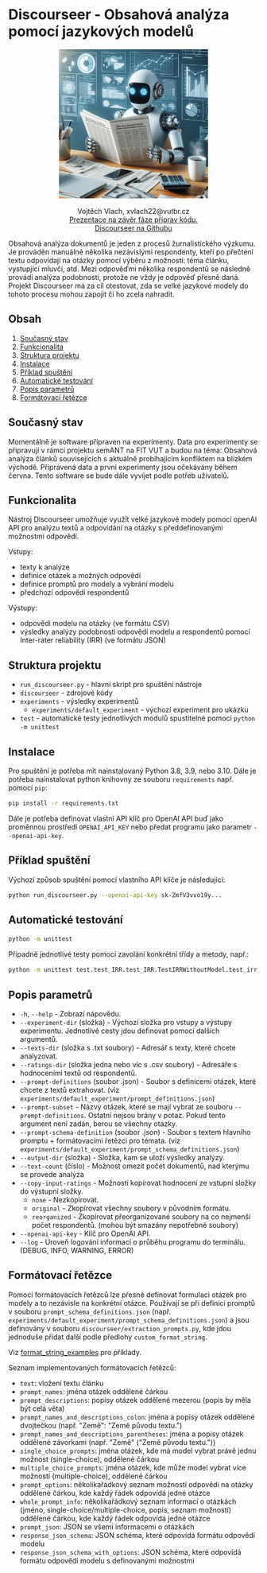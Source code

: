 # Discourseer - Obsahová analýza pomocí jazykových modelů

<p align="center">
  <img src="assets/Discourseer_logo.jpeg" alt="Discourseer logo" width="300"/>
</p>

<p align="center">
  Vojtěch Vlach, xvlach22@vutbr.cz</br>
  <a href="assets/presentation.pdf">Prezentace na závěr fáze příprav kódu.</a></br>
  <a href="https://github.com/DCGM/discourseer">Discourseer na Githubu</a>
</p>

Obsahová analýza dokumentů je jeden z procesů žurnalistického výzkumu. Je prováděn manuálně několika nezávislými respondenty,
kteří po přečtení textu odpovídají na otázky pomocí výběru z možností: téma článku, vystupjící mluvčí, atd. 
Mezi odpověďmi několika respondentů se následně provádí analýza podobnosti, protože ne vždy je odpověď přesně daná.
Projekt Discourseer má za cíl otestovat, zda se velké jazykové modely do tohoto procesu mohou zapojit či ho zcela nahradit.

## Obsah
1. [Současný stav](#soucasny-stav)
2. [Funkcionalita](#funkcionalita)
3. [Struktura projektu](#struktura-projektu)
4. [Instalace](#instalace)
5. [Příklad spuštění](#priklad-spusteni)
6. [Automatické testování](#automaticke-testovani)
7. [Popis parametrů](#popis-parametru)
8. [Formátovací řetězce](#formatovaci-retezce)

## Současný stav
<a name="soucasny-stav"></a>
Momentálně je software připraven na experimenty. Data pro experimenty se připravují v rámci projektu semANT na FIT VUT a budou na téma: Obsahová analýza článků souvisejících s aktuálně probíhajícím konfliktem na blízkém východě. Připravená data a první experimenty jsou očekávány během června. Tento software se bude dále vyvíjet podle potřeb uživatelů.

## Funkcionalita
<a name="funkcionalita"></a>
Nástroj Discourseer umožňuje využít velké jazykové modely pomocí openAI API pro analýzu textů a odpovídání na otázky s předdefinovanými možnostmi odpovědí.

Vstupy:

- texty k analýze
- definice otázek a možných odpovědí
- definice promptů pro modely a vybrání modelu
- předchozí odpovědi respondentů

Výstupy:
- odpovědi modelu na otázky (ve formátu CSV)
- výsledky analýzy podobnosti odpovědí modelu a respondentů pomocí Inter-rater reliability (IRR) (ve formátu JSON)

## Struktura projektu
<a name="struktura-projektu"></a>
- `run_discourseer.py` - hlavní skript pro spuštění nástroje
- `discourseer` - zdrojové kódy
- `experiments` - výsledky experimentů
  - `experiments/default_experiment` - výchozí experiment pro ukázku
- `test` - automatické testy jednotlivých modulů spustitelné pomocí `python -m unittest`

## Instalace
<a name="instalace"></a>
Pro spuštění je potřeba mít nainstalovaný Python 3.8, 3.9, nebo 3.10. Dále je potřeba nainstalovat python knihovny ze souboru `requirements` např. pomocí `pip`:
```bash
pip install -r requirements.txt
```
Dále je potřeba definovat vlastní API klíč pro OpenAI API buď jako proměnnou prostředí `OPENAI_API_KEY` nebo předat programu jako parametr `--openai-api-key`.

## Příklad spuštění
<a name="priklad-spusteni"></a>
Výchozí způsob spuštění pomocí vlastního API klíče je následující: 
```bash
python run_discourseer.py --openai-api-key sk-ZmfV3vvo19y...
```

## Automatické testování
<a name="automaticke-testovani"></a>
```bash
python -m unittest
```
Případně jednotlivé testy pomocí zavolání konkrétní třídy a metody, např.:
```bash
python -m unittest test.test_IRR.test_IRR.TestIRRWithoutModel.test_irr_equal
```

## Popis parametrů
<a name="popis-parametru"></a>
- `-h`, `--help` - Zobrazí nápovědu.
-  `--experiment-dir` (složka) - Výchozí složka pro vstupy a výstupy experimentu. Jednotlivé cesty jdou definovat pomocí dalších argumentů.
- `--texts-dir` (složka s .txt soubory) - Adresář s texty, které chcete analyzovat.
- `--ratings-dir` (složka jedna nebo víc s .csv soubory) - Adresáře s hodnoceními textů od respondentů.
- `--prompt-definitions` (soubor .json) - Soubor s definicemi otázek, které chcete z textů extrahovat. (viz `experiments/default_experiment/prompt_definitions.json`)
- `--prompt-subset` - Názvy otázek, které se mají vybrat ze souboru `--prompt-definitions`. Ostatní nejsou brány v potaz. Pokud tento argument není zadán, berou se všechny otázky.
- `--prompt-schema-definition` (soubor .json) - Soubor s textem hlavního promptu + formátovacími řetězci pro témata. (viz `experiments/default_experiment/prompt_schema_definitions.json`)
- `--output-dir` (složka) - Složka, kam se uloží výsledky analýzy.
- `--text-count` (číslo) - Možnost omezit počet dokumentů, nad kterýmu se provede analýza
- `--copy-input-ratings` - Možnosti kopírovat hodnocení ze vstupní složky do výstupní složky.
  - `none` - Nezkopírovat.
  - `original` - Zkopírovat všechny soubory v původním formátu.
  - `reorganized` - Zkopírovat přeorganizované soubory na co nejmenší počet respondentů. (mohou být smazány nepotřebné soubory)
- `--openai-api-key` - Klíč pro OpenAI API.
- `--log` - Úroveň logování informací o průběhu programu do terminálu. (DEBUG, INFO, WARNING, ERROR)

## Formátovací řetězce
<a name="formatovaci-retezce"></a>
Pomocí formátovacích řetězců lze přesně definovat formulaci otázek pro modely a to nezávisle na konkrétní otázce.
Používají se při definici promptů v souboru `prompt_schema_definitions.json` 
(např. `experiments/default_experiment/prompt_schema_definitions.json`) a jsou definovány 
v souboru `discourseer/extraction_prompts.py`, kde jdou jednoduše přidat další podle předlohy `custom_format_string`.

Viz [format_string_examples](format_string_examples.md) pro příklady.

Seznam implementovaných formátovacích řetězců:
- `text`: vložení textu článku
- `prompt_names`: jména otázek oddělené čárkou
- `prompt_descriptions`: popisy otázek oddělené mezerou (popis by měla být celá věta)
- `prompt_names_and_descriptions_colon`: jména a popisy otázek oddělené dvojtečkou (např. "Země": "Země původu textu.") 
- `prompt_names_and_descriptions_parentheses`: jména a popisy otázek oddělené závorkami (např. "Země" ("Země původu textu."))
- `single_choice_prompts`: jména otázek, kde má model vybrat právě jednu možnost (single-choice), oddělené čárkou
- `multiple_choice_prompts`: jména otázek, kde může model vybrat více možností (multiple-choice), oddělené čárkou
- `prompt_options`: několikařádkový seznam možností odpovědi na otázky oddělené čárkou, kde každý řádek odpovídá jedné otázce 
- `whole_prompt_info`: několikařádkový seznam informací o otázkách (jméno, single-choice/multiple-choice, popis, seznam možností) oddělené čárkou, kde každý řádek odpovídá jedné otázce 
- `prompt_json`: JSON se všemi informacemi o otázkách
- `response_json_schema`: JSON schéma, které odpovídá formátu odpovědí modelu
- `response_json_schema_with_options`: JSON schéma, které odpovídá formátu odpovědí modelu s definovanými možnostmi
